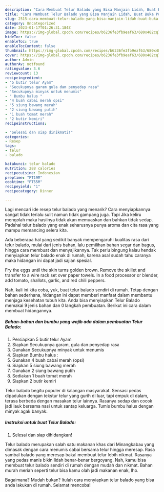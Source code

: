 ```yaml
---
description: "Cara Membuat Telur Balado yang Bisa Manjain Lidah, Buat Buka Puasa Lezat"
title: "Cara Membuat Telur Balado yang Bisa Manjain Lidah, Buat Buka Puasa Lezat"
slug: 2515-cara-membuat-telur-balado-yang-bisa-manjain-lidah-buat-buka-puasa-lezat
category: Uncategorized
date: 2023-01-17T01:26:31.184Z
image: https://img-global.cpcdn.com/recipes/b6236fe3fb9eaf63/680x482cq70/telur-balado-foto-resep-utama.jpg
hideToc: false
enableToc: true
enableTocContent: false
thumbnail: https://img-global.cpcdn.com/recipes/b6236fe3fb9eaf63/680x482cq70/telur-balado-foto-resep-utama.jpg
cover: https://img-global.cpcdn.com/recipes/b6236fe3fb9eaf63/680x482cq70/telur-balado-foto-resep-utama.jpg
author: Admin
authorAv: notfound
ratingvalue: 3.6
reviewcount: 13
recipeingredient:
- "5 butir telur Ayam"
- "Secukupnya garam gula dan penyedap rasa"
- "Secukupnya minyak untuk menumis"
- " Bumbu halus "
- "4 buah cabai merah opsi"
- "5 siung bawang merah"
- "2 siung bawang putih"
- "1 buah tomat merah"
- "2 butir kemiri"
recipeinstructions:

- "Selesai dan siap dinikmati!"
categories:
- Resep
tags:
- telur
- balado

katakunci: telur balado 
nutrition: 288 calories
recipecuisine: Indonesian
preptime: "PT19M"
cooktime: "PT55M"
recipeyield: "1"
recipecategory: Dinner

---
```



Lagi mencari ide resep telur balado yang menarik? Cara menyiapkannya sangat tidak terlalu sulit namun tidak gampang juga. Tapi Jika keliru mengolah maka hasilnya tidak akan memuaskan dan bahkan tidak sedap. Padahal telur balado yang enak seharusnya punya aroma dan cita rasa yang mampu memancing selera kita.


Ada beberapa hal yang sedikit banyak mempengaruhi kualitas rasa dari telur balado, mulai dari jenis bahan, lalu pemilihan bahan segar dan bagus, hingga cara membuat dan menyajikannya. Tak perlu bingung kalau hendak menyiapkan telur balado enak di rumah, karena asal sudah tahu caranya maka hidangan ini dapat jadi sajian spesial.

Fry the eggs until the skin turns golden brown. Remove the skillet and transfer to a wire rack set over paper towels. In a food processor or blender, add tomato, shallots, garlic, and red chili peppers.


Nah, kali ini kita coba, yuk, buat telur balado sendiri di rumah. Tetap dengan bahan sederhana, hidangan ini dapat memberi manfaat dalam membantu menjaga kesehatan tubuh kita. Anda bisa menyiapkan Telur Balado memakai 9 jenis bahan dan 0 langkah pembuatan. Berikut ini cara dalam membuat hidangannya.

<!--inarticleads1-->

##### Bahan-bahan dan bumbu yang wajib ada dalam pembuatan Telur Balado:

1. Persiapkan 5 butir telur Ayam
1. Siapkan Secukupnya garam, gula dan penyedap rasa
1. Gunakan Secukupnya minyak untuk menumis
1. Siapkan  Bumbu halus :
1. Gunakan 4 buah cabai merah (opsi)
1. Siapkan 5 siung bawang merah
1. Gunakan 2 siung bawang putih
1. Sediakan 1 buah tomat merah
1. Siapkan 2 butir kemiri


Telur balado begitu populer di kalangan masyarakat. Sensasi pedas dipadukan dengan tekstur telur yang gurih di luar, tapi empuk di dalam, terasa berbeda dengan masakan telur lainnya. Rasanya sedap dan cocok jadi lauk bersama nasi untuk santap keluarga. Tumis bumbu halus dengan minyak agak banyak. 

<!--inarticleads2-->

##### Instruksi untuk buat Telur Balado:


1. Selesai dan siap dihidangkan!

Telur balado merupakan salah satu makanan khas dari Minangkabau yang dimasak dengan cara menumis cabai bersama telur hingga meresap. Rasa sambal balado yang meresap bakal membuat telur lebih nikmat. Rasanya yang pedas manis bikin lidah benar-benar bergoyang. Nah, kamu bisa membuat telur balado sendiri di rumah dengan mudah dan nikmat. Bahan murah meriah seperti telur bisa kamu olah jadi makanan enak, lho. 

Bagaimana? Mudah bukan? Itulah cara menyiapkan telur balado yang bisa anda lakukan di rumah. Selamat mencoba!
